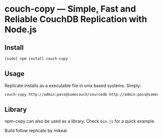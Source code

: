 # couch-copy — Simple, Fast and Reliable CouchDB Replication with Node.js

## Install

``` sh
[sudo] npm install couch-copy
```

## Usage

Replicate installs as a executable file in unix based systems. Simply:

``` sh
couch-copy http://admin:pass@somecouch/sourcedb http://admin:pass@somecouch/destinationdb
```

## Library

npm-copy can also be used as a library. Check `bin.js` for a quick example.

Build follow replicate by mikeal.
